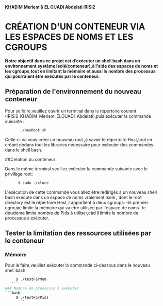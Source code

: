  **KHADIM Meriem & EL OUADI Abdelati IRISI2**
# CRÉATION D'UN CONTENEUR VIA LES ESPACES DE NOMS ET LES CGROUPS

**Notre objectif dans ce projet est d’exécuter un shell bash dans un environnement système isolé(conteneur),à l'aide des espaces de noms et les cgroups,tout en limitant la mémoire et aussi le nombre des processus qui pourraient être exécutés par le conteneur.**

## Préparation de l'environnement du nouveau conteneur

Pour se faire,veuillez ouvrir un terminal dans le répertoire courant (IRISI2_KHADIM_Meriem_ELOUADI_Abdelati),puis exécuter la commande suivante :
 ```bash
        ./newRoot.sh
 ``` 
 Celle-ci va vous créer un nouveau root ,à savoir le répertoire Host,tout en créant dedans tout les libraries nécessaire pour exécuter des commandes dans le shell bash.
 
##Création du conteneur

Dans le même terminal veuillez exécuter la commande suivante avec le privilège root:
 ```bash
       $ sudo ./clone
 ``` 
L'exécution de cette commande vous allez être redirigés à un nouveau shell bash exécuté dans un espace de noms vraiement isolé , dont le root directory est le répertoire Host,il appartient à deux cgroups:
  -le premier cgroupe limite la mémoire qui va etre utilisée par l'espace de noms
  -le deuxième limite nombre de PIds à utiliser,càd il limite le nombre de processus à exécuter.
  
## Tester la limitation des ressources utilisées par le conteneur
### Mémoire
Pour le faire,veuillez exécuter la commande ci-dessous dans le nouveau shell bash:
 ```bash
      $ ./testForMem
    ```    
### Nombre de processus à exécuter
 ```bash
      $ ./testForPids
       ``` 
